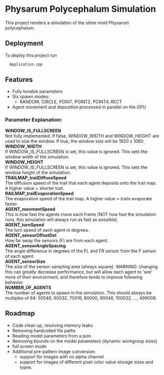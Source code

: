 
# Physarum Polycephalum Simulation

This project renders a simulation of the slime mold Physarum polycephalum.


## Deployment

To deploy this project run

```bash
  Application.cpp
```


## Features

- Fully tunable parameters
- Six spawn modes:
    - RANDOM, CIRCLE, POINT, POINT2, POINT4, RECT
- Agent movement and deposition processed in parallel on the GPU

### Parameter Explanation:
**WINDOW_IS_FULLSCREEN**\
Not fully implemented. If false, WINDOW_WIDTH and WINDOW_HEIGHT are used to size the window. If true, the window size will be 1920 x 1080.\
**WINDOW_WIDTH** \
If WINDOW_IS_FULLSCREEN is set, this value is ignored. This sets the window width of the simulation. \
**WINDOW_HEIGHT** \
If WINDOW_IS_FULLSCREEN is set, this value is ignored. This sets the window height of the simulation. \
**TRAILMAP_trailDiffuseSpeed** \
The diffusion speed of the trail that each  agent deposits onto the trail map. A higher value = shorter trail. \
**RAILMAP_trailEvaporationSpeed** \
The evaporation speed of the trail map. A higher value = trails evaporate faster. \
**AGENT_movmentSpeed** \
This is how fast the agents move each frame (NOT how fast the simulation runs, this simulation will always run as fast as possible). \
**AGENT_turnSpeed** \
The turn speed of each agent in degrees. \
**AGENT_sensorOffsetDst** \
How far away the sensors (F) are from each agent. \
**AGENT_sensorAngleSpacing** \
The angle difference in degrees of the FL and FR sensor from the F sensor of each agent. \
**AGENT_sensorSize** \
The size of the sensor sampling area (always square). WARNING: changing this can greatly decrease performance, but will allow each agent to 'see' more of their environment, and therefore tends to improve following behavior. \
**NUMBER_OF_AGENTS** \
The number of agents to spawn in the simulation. This should always be multiples of 64: 50048, 60032, 70016, 80000, 90048, 100032, ..., 499008.


## Roadmap
- Code clean up, resolving memory leaks
- Removing hardcoded file paths
- Reading model parameters from a json
- Removing bounds on the model parameters (dynamic workgroup sizes)
- full screen mode
- Additional pre-pattern image conversion:
    - support for images with no alpha channel
    - support for images of different pixel color value storage sizes and types.




